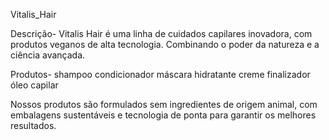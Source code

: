  Vitalis_Hair

Descrição- Vitalis Hair é uma linha de cuidados capilares inovadora, com produtos veganos de alta tecnologia. Combinando o poder da natureza e a ciência avançada.

Produtos- shampoo condicionador máscara hidratante creme finalizador óleo capilar

Nossos produtos são formulados sem ingredientes de origem animal, com embalagens sustentáveis ​​e tecnologia de ponta para garantir os melhores resultados.
